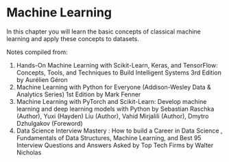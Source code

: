 # Machine Learning

In this chapter you will learn the basic concepts of classical machine learning and apply these concepts to datasets. 

Notes compiled from:
1. Hands-On Machine Learning with Scikit-Learn, Keras, and TensorFlow: Concepts, Tools, and Techniques to Build Intelligent Systems 3rd Edition
by Aurélien Géron
2. Machine Learning with Python for Everyone (Addison-Wesley Data & Analytics Series) 1st Edition
by Mark Fenner 
3. Machine Learning with PyTorch and Scikit-Learn: Develop machine learning and deep learning models with Python
by Sebastian Raschka (Author), Yuxi (Hayden) Liu (Author), Vahid Mirjalili (Author), Dmytro Dzhulgakov (Foreword) 
4. Data Science Interview Mastery : How to build a Career in Data Science , Fundamentals of Data Structures, Machine Learning, and Best 95 Interview Questions and Answers Asked by Top Tech Firms by Walter Nicholas


```{tableofcontents}
```

